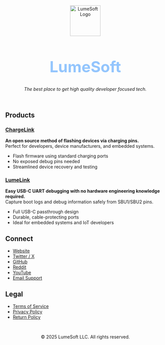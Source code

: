 <br/>

<p align="center">
  <img src="https://lumesoft.net/favicon.svg" width="96" alt="LumeSoft Logo">
</p>

<h1 align="center" style="font-size: 3rem; color: #93c5fd;">LumeSoft</h1>
<p align="center"><em>The best place to get high quality developer focused tech.</em></p>

<br/>

## Products

### [ChargeLink](https://lumesoft.net/chargelink/)
**An open source method of flashing devices via charging pins.**  
Perfect for developers, device manufacturers, and embedded systems.

- Flash firmware using standard charging ports
- No exposed debug pins needed
- Streamlined device recovery and testing

### [LumeLink](https://lumesoft.net/lumelink/)
**Easy USB-C UART debugging with no hardware engineering knowledge required.**  
Capture boot logs and debug information safely from SBU1/SBU2 pins.

- Full USB-C passthrough design
- Durable, cable-protecting ports
- Ideal for embedded systems and IoT developers

## Connect

- [Website](https://lumesoft.net)
- [Twitter / X](https://x.com/lumesoft0)
- [GitHub](https://github.com/LumeSoft)
- [Reddit](https://www.reddit.com/user/LumeSoft)
- [YouTube](https://www.youtube.com/@lumesoft)
- [Email Support](mailto:support@lumesoft.net)

## Legal

- [Terms of Service](https://lumesoft.net/tos/)
- [Privacy Policy](https://lumesoft.net/privacy/)
- [Return Policy](https://lumesoft.net/returns/)

<br/>

<p align="center">
  © 2025 LumeSoft LLC. All rights reserved.
</p>
